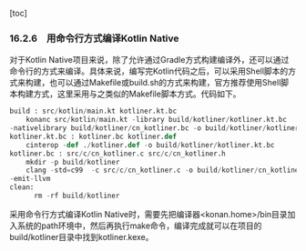 [toc]

### 16.2.6　用命令行方式编译Kotlin Native

对于Kotlin Native项目来说，除了允许通过Gradle方式构建编译外，还可以通过命令行的方式来编译。具体来说，编写完Kotlin代码之后，可以采用Shell脚本的方式来构建，也可以通过Makefile或build.sh的方式来构建，官方推荐使用Shell脚本构建方式，这里采用与之类似的Makefile脚本方式。代码如下。

```python
build : src/kotlin/main.kt kotliner.kt.bc
    konanc src/kotlin/main.kt -library build/kotliner/kotliner.kt.bc 
-nativelibrary build/kotliner/cn_kotliner.bc -o build/kotliner/kotliner.kexe
kotliner.kt.bc : kotliner.bc kotliner.def
    cinterop -def ./kotliner.def -o build/kotliner/kotliner.kt.bc
kotliner.bc : src/c/cn_kotliner.c src/c/cn_kotliner.h
    mkdir -p build/kotliner
    clang -std=c99  -c src/c/cn_kotliner.c -o build/kotliner/cn_kotliner.bc 
-emit-llvm
clean:
      rm -rf build/kotliner
```

采用命令行方式编译Kotlin Native时，需要先把编译器<konan.home>/bin目录加入系统的path环境中，然后再执行make命令，编译完成就可以在项目的build/kotliner目录中找到kotliner.kexe。

